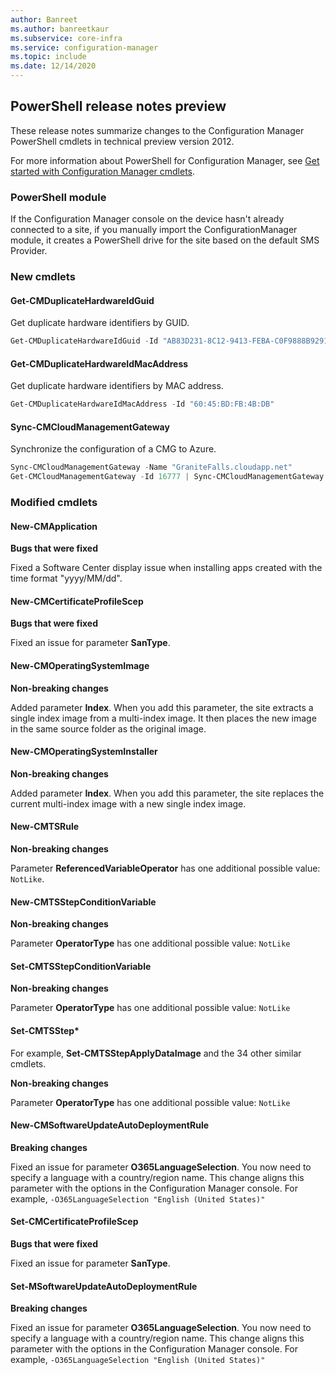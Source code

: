 ```yaml
---
author: Banreet
ms.author: banreetkaur
ms.subservice: core-infra
ms.service: configuration-manager
ms.topic: include
ms.date: 12/14/2020
---
```


## <a name="bkmk_powershell"></a> PowerShell release notes preview

<!--8706717-->

These release notes summarize changes to the Configuration Manager PowerShell cmdlets in technical preview version 2012.

For more information about PowerShell for Configuration Manager, see [Get started with Configuration Manager cmdlets](/powershell/sccm/overview).

### PowerShell module

If the Configuration Manager console on the device hasn't already connected to a site, if you manually import the ConfigurationManager module, it creates a PowerShell drive for the site based on the default SMS Provider.

### New cmdlets

#### Get-CMDuplicateHardwareIdGuid

Get duplicate hardware identifiers by GUID.

```powershell
Get-CMDuplicateHardwareIdGuid -Id "AB83D231-8C12-9413-FEBA-C0F9888B9291"
```

#### Get-CMDuplicateHardwareIdMacAddress

Get duplicate hardware identifiers by MAC address.

```powershell
Get-CMDuplicateHardwareIdMacAddress -Id "60:45:BD:FB:4B:DB"
```

#### Sync-CMCloudManagementGateway

Synchronize the configuration of a CMG to Azure.

```powershell
Sync-CMCloudManagementGateway -Name "GraniteFalls.cloudapp.net"
Get-CMCloudManagementGateway -Id 16777 | Sync-CMCloudManagementGateway
```

### Modified cmdlets

#### New-CMApplication

**Bugs that were fixed**

Fixed a Software Center display issue when installing apps created with the time format "yyyy/MM/dd".

#### New-CMCertificateProfileScep

**Bugs that were fixed**

Fixed an issue for parameter **SanType**.

#### New-CMOperatingSystemImage

**Non-breaking changes**

Added parameter **Index**. When you add this parameter, the site extracts a single index image from a multi-index image. It then places the new image in the same source folder as the original image.

#### New-CMOperatingSystemInstaller

**Non-breaking changes**

Added parameter **Index**. When you add this parameter, the site replaces the current multi-index image with a new single index image.

#### New-CMTSRule

**Non-breaking changes**

Parameter **ReferencedVariableOperator** has one additional possible value: `NotLike`.

#### New-CMTSStepConditionVariable

**Non-breaking changes**

Parameter **OperatorType** has one additional possible value: `NotLike`

#### Set-CMTSStepConditionVariable

**Non-breaking changes**

Parameter **OperatorType** has one additional possible value: `NotLike`

#### Set-CMTSStep*

For example, **Set-CMTSStepApplyDataImage** and the 34 other similar cmdlets.

**Non-breaking changes**

Parameter **OperatorType** has one additional possible value: `NotLike`

#### New-CMSoftwareUpdateAutoDeploymentRule

**Breaking changes**

Fixed an issue for parameter **O365LanguageSelection**. You now need to specify a language with a country/region name. This change aligns this parameter with the options in the Configuration Manager console. For example, `-O365LanguageSelection "English (United States)"`

#### Set-CMCertificateProfileScep

**Bugs that were fixed**

Fixed an issue for parameter **SanType**.

#### Set-MSoftwareUpdateAutoDeploymentRule

**Breaking changes**

Fixed an issue for parameter **O365LanguageSelection**. You now need to specify a language with a country/region name. This change aligns this parameter with the options in the Configuration Manager console. For example, `-O365LanguageSelection "English (United States)"`
